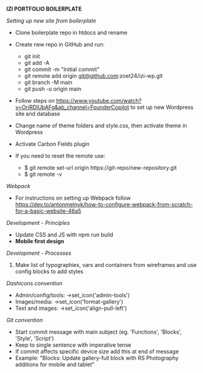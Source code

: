 **IZI PORTFOLIO BOILERPLATE**

*Setting up new site from boilerplate*
- Clone boilerplate repo in htdocs and rename
- Create new repo in GitHub and run:
    - git init
    - git add -A
    - git commit -m "Initial commit"
    - git remote add origin git@github.com:zoet24/izi-wp.git
    - git branch -M main
    - git push -u origin main
- Follow steps on https://www.youtube.com/watch?v=OriRDlUbAFg&ab_channel=FounderCopilot to set up new Wordpress site and database
- Change name of theme folders and style.css, then activate theme in Wordpress
- Activate Carbon Fields plugin

- If you need to reset the remote use:
    - $ git remote set-url origin https://git-repo/new-repository.git
    - $ git remote -v

*Webpack*
- For instructions on setting up Webpack follow https://dev.to/antonmelnyk/how-to-configure-webpack-from-scratch-for-a-basic-website-46a5

*Development - Principles*
- Update CSS and JS with npm run build
- **Mobile first design**

*Development - Processes*
1. Make list of typographies, vars and containers from wireframes and use config blocks to add styles

*Dashicons convention*
- Admin/config/tools: ->set_icon('admin-tools')
- Images/media: ->set_icon('format-gallery')
- Text and images: ->set_icon('align-pull-left')

*Git convention*
- Start commit message with main subject (eg. 'Functions', 'Blocks', 'Style', 'Script')
- Keep to single sentence with imperative tense
- If commit affects specific device size add this at end of message
- Example: "Blocks: Update gallery-full block with RS Photography additions for mobile and tablet"
